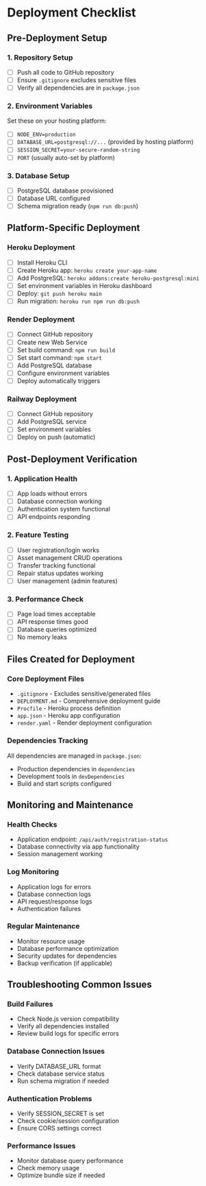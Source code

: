 # Deployment Checklist

## Pre-Deployment Setup

### 1. Repository Setup
- [ ] Push all code to GitHub repository
- [ ] Ensure `.gitignore` excludes sensitive files
- [ ] Verify all dependencies are in `package.json`

### 2. Environment Variables
Set these on your hosting platform:
- [ ] `NODE_ENV=production`
- [ ] `DATABASE_URL=postgresql://...` (provided by hosting platform)
- [ ] `SESSION_SECRET=your-secure-random-string`
- [ ] `PORT` (usually auto-set by platform)

### 3. Database Setup
- [ ] PostgreSQL database provisioned
- [ ] Database URL configured
- [ ] Schema migration ready (`npm run db:push`)

## Platform-Specific Deployment

### Heroku Deployment
- [ ] Install Heroku CLI
- [ ] Create Heroku app: `heroku create your-app-name`
- [ ] Add PostgreSQL: `heroku addons:create heroku-postgresql:mini`
- [ ] Set environment variables in Heroku dashboard
- [ ] Deploy: `git push heroku main`
- [ ] Run migration: `heroku run npm run db:push`

### Render Deployment
- [ ] Connect GitHub repository
- [ ] Create new Web Service
- [ ] Set build command: `npm run build`
- [ ] Set start command: `npm start`
- [ ] Add PostgreSQL database
- [ ] Configure environment variables
- [ ] Deploy automatically triggers

### Railway Deployment
- [ ] Connect GitHub repository
- [ ] Add PostgreSQL service
- [ ] Set environment variables
- [ ] Deploy on push (automatic)

## Post-Deployment Verification

### 1. Application Health
- [ ] App loads without errors
- [ ] Database connection working
- [ ] Authentication system functional
- [ ] API endpoints responding

### 2. Feature Testing
- [ ] User registration/login works
- [ ] Asset management CRUD operations
- [ ] Transfer tracking functional
- [ ] Repair status updates working
- [ ] User management (admin features)

### 3. Performance Check
- [ ] Page load times acceptable
- [ ] API response times good
- [ ] Database queries optimized
- [ ] No memory leaks

## Files Created for Deployment

### Core Deployment Files
- `.gitignore` - Excludes sensitive/generated files
- `DEPLOYMENT.md` - Comprehensive deployment guide
- `Procfile` - Heroku process definition
- `app.json` - Heroku app configuration
- `render.yaml` - Render deployment configuration

### Dependencies Tracking
All dependencies are managed in `package.json`:
- Production dependencies in `dependencies`
- Development tools in `devDependencies`
- Build and start scripts configured

## Monitoring and Maintenance

### Health Checks
- Application endpoint: `/api/auth/registration-status`
- Database connectivity via app functionality
- Session management working

### Log Monitoring
- Application logs for errors
- Database connection logs
- API request/response logs
- Authentication failures

### Regular Maintenance
- Monitor resource usage
- Database performance optimization
- Security updates for dependencies
- Backup verification (if applicable)

## Troubleshooting Common Issues

### Build Failures
- Check Node.js version compatibility
- Verify all dependencies installed
- Review build logs for specific errors

### Database Connection Issues
- Verify DATABASE_URL format
- Check database service status
- Run schema migration if needed

### Authentication Problems
- Verify SESSION_SECRET is set
- Check cookie/session configuration
- Ensure CORS settings correct

### Performance Issues
- Monitor database query performance
- Check memory usage
- Optimize bundle size if needed